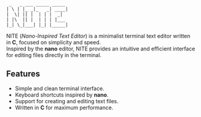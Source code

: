 ```
 _   _ ___ _____ _____ 
| \ | |_ _|_   _| ____|
|  \| || |  | | |  _| 
| |\  || |  | | | |___
|_| \_|___| |_| |_____|

```
NITE (*Nano-Inspired Text Editor*) is a minimalist terminal text editor written in **C**, focused on simplicity and speed.  
Inspired by the **nano** editor, NITE provides an intuitive and efficient interface for editing files directly in the terminal.

## Features
- Simple and clean terminal interface.
- Keyboard shortcuts inspired by **nano**.
- Support for creating and editing text files.
- Written in **C** for maximum performance.
